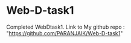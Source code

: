# Web-D-task1
Completed WebDtask1.
Link to My github repo : "https://github.com/PARANJAIK/Web-D-task1"
